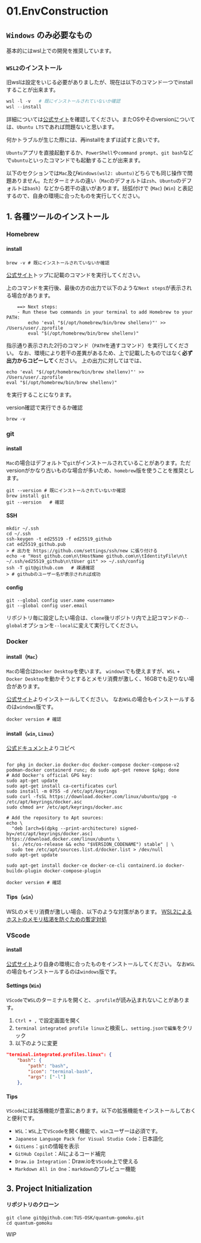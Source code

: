 # 01.EnvConstruction

## `Windows` のみ必要なもの

基本的にはwsl上での開発を推奨しています。

### `WSL2`のインストール
旧wslは設定をいじる必要がありましたが、現在は以下のコマンド一つでinstallすることが出来ます。

```powershell
wsl -l -v   # 既にインストールされていないか確認
wsl --install
```

詳細については[公式サイト](https://learn.microsoft.com/ja-jp/windows/wsl/install)を確認してください。またOSやそのversionについては、`Ubuntu LTS`であれば問題ないと思います。

何かトラブルが生じた際には、再installをまずは試すと良いです。

`Ubuntu`アプリを直接起動するか、`PowerShell`や`command prompt`、`git bash`などで`ubuntu`といったコマンドでも起動することが出来ます。

以下のセクションでは`Mac`及び`Windows(wsl2: ubuntu)`どちらでも同じ操作で問題ありません。ただターミナルの違い（`Mac`のデフォルトは`zsh`、`Ubuntu`のデフォルトは`bash`）などから若干の違いがあります。括弧付けで (`Mac`)  (`Win`) と表記するので、自身の環境に合ったものを実行してください。

## 1. 各種ツールのインストール

### Homebrew

#### install

```shell
brew -v # 既にインストールされていないか確認
```

[公式サイト](https://brew.sh/)トップに記載のコマンドを実行してください。

上のコマンドを実行後、最後の方の出力で以下のような`Next steps`が表示される場合があります。

```shell
    ==> Next steps:
    - Run these two commands in your terminal to add Homebrew to your PATH:
        echo 'eval "$(/opt/homebrew/bin/brew shellenv)"' >> /Users/user/.zprofile
        eval "$(/opt/homebrew/bin/brew shellenv)"
```

指示通り表示された2行のコマンド（`PATH`を通すコマンド）を実行してください。
なお、環境により若干の差異があるため、上で記載したものではなく**必ず出力からコピーして**ください。
上の出力に対してはでは、
```shell
echo 'eval "$(/opt/homebrew/bin/brew shellenv)"' >> /Users/user/.zprofile
eval "$(/opt/homebrew/bin/brew shellenv)"

```
を実行することになります。

version確認で実行できるか確認
```shell
brew -v
```

### git

#### install

`Mac`の場合はデフォルトで`git`がインストールされていることがあります。ただversionがかなり古いものな場合が多いため、`homebrew`版を使うことを推奨とします。

```shell
git --version # 既にインストールされていないか確認
brew install git
git --version   # 確認
```

#### SSH

```shell
mkdir ~/.ssh
cd ~/.ssh
ssh-keygen -t ed25519 -f ed25519_github
cat ed25519_github.pub
> # 出力を https://github.com/settings/ssh/new に張り付ける
echo -e "Host github.com\n\tHostName github.com\n\tIdentityFile\n\t ~/.ssh/ed25519_github\n\tUser git" >> ~/.ssh/config
ssh -T git@github.com   # 疎通確認
> # githubのユーザー名が表示されれば成功
```

#### config

```shell
git --global config user.name <username>
git --global config user.email
```

リポジトリ毎に設定したい場合は、`clone`後リポジトリ内で上記コマンドの`--global`オプションを`--local`に変えて実行してください。

### Docker

#### install（`Mac`）

`Mac`の場合は`Docker Desktop`を使います。
`windows`でも使えますが、`WSL` + `Docker Desktop`を動かそうとするとメモリ消費が激しく、16GBでも足りない場合があります。

[公式サイト](https://www.docker.com/products/docker-desktop/)よりインストールしてください。
なお`WSL`の場合もインストールするのは`windows`版です。


```shell
docker version # 確認
```

#### install（`win`, `Linux`）

[公式ドキュメント](https://docs.docker.com/engine/install/ubuntu/)よりコピペ

```shell

for pkg in docker.io docker-doc docker-compose docker-compose-v2 podman-docker containerd runc; do sudo apt-get remove $pkg; done
# Add Docker's official GPG key:
sudo apt-get update
sudo apt-get install ca-certificates curl
sudo install -m 0755 -d /etc/apt/keyrings
sudo curl -fsSL https://download.docker.com/linux/ubuntu/gpg -o /etc/apt/keyrings/docker.asc
sudo chmod a+r /etc/apt/keyrings/docker.asc

# Add the repository to Apt sources:
echo \
  "deb [arch=$(dpkg --print-architecture) signed-by=/etc/apt/keyrings/docker.asc] https://download.docker.com/linux/ubuntu \
  $(. /etc/os-release && echo "$VERSION_CODENAME") stable" | \
  sudo tee /etc/apt/sources.list.d/docker.list > /dev/null
sudo apt-get update

sudo apt-get install docker-ce docker-ce-cli containerd.io docker-buildx-plugin docker-compose-plugin

```


```shell
docker version # 確認
```

#### Tips（`win`）

WSLのメモリ消費が激しい場合、以下のような対策があります。
[WSL2によるホストのメモリ枯渇を防ぐための暫定対処](https://qiita.com/yoichiwo7/items/e3e13b6fe2f32c4c6120)


### VScode

#### install

[公式サイト](https://code.visualstudio.com/download)より自身の環境に合ったものをインストールしてください。
なお`WSL`の場合もインストールするのは`windows`版です。

#### Settings (`Win`)

`VScode`で`WSL`のターミナルを開くと、`.profile`が読み込まれないことがあります。

1. `Ctrl + ,` で設定画面を開く
2. `terminal integrated profile linux`と検索し、`setting.jsonで編集`をクリック
3. 以下のように変更
```settings.json
"terminal.integrated.profiles.linux": {
    "bash": {
        "path": "bash",
        "icon": "terminal-bash",
        "args": ["-l"]
    },
```

#### Tips   

`VScode`には拡張機能が豊富にあります。以下の拡張機能をインストールしておくと便利です。

- `WSL`：`WSL`上で`VScode`を開く機能で、`win`ユーザーは必須です。
- `Japanese Language Pack for Visual Studio Code`：日本語化
- `GitLens`：`git`の情報を表示
- `GitHub Copilot`：AIによるコード補完
- `Draw.io Integration`：Draw.ioを`VScode`上で使える
- `Markdown All in One`：`markdown`のプレビュー機能


## 3. Project Initialization

#### リポジトリのクローン

```shell
git clone git@github.com:TUS-OSK/quantum-gomoku.git
cd quantum-gomoku
```

WIP